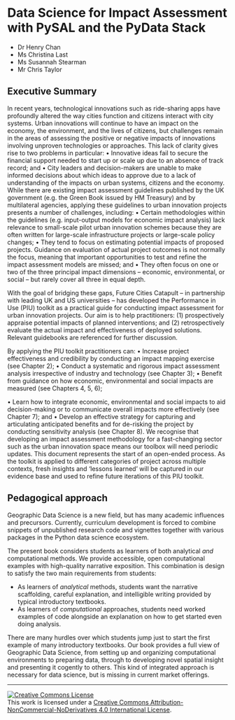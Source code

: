 # Data Science for Impact Assessment with PySAL and the PyData Stack

* Dr Henry Chan
* Ms Christina Last
* Ms Susannah Stearman
* Mr Chris Taylor

## Executive Summary

In recent years, technological innovations such as ride-sharing apps have profoundly altered the way cities function and citizens interact with city systems. Urban innovations will continue to have an impact on the economy, the environment, and the lives of citizens, but challenges remain in the areas of assessing the positive or negative impacts of innovations involving unproven technologies or approaches. This lack of clarity gives rise to two problems in particular:
• Innovative ideas fail to secure the financial support needed to start up or scale up due to an absence of track record; and
• City leaders and decision-makers are unable to make informed decisions about which ideas to approve due to a lack of understanding of the impacts on urban systems, citizens and the economy.
While there are existing impact assessment guidelines published by the UK government (e.g. the Green Book issued by HM Treasury) and by multilateral agencies, applying these guidelines to urban innovation projects presents a number of challenges, including:
• Certain methodologies within the guidelines (e.g. input-output models for economic impact analysis) lack relevance to small-scale pilot urban innovation schemes because they are often written for large-scale infrastructure projects or large-scale policy changes;
• They tend to focus on estimating potential impacts of proposed projects. Guidance on evaluation of actual project outcomes is not normally the focus, meaning that important opportunities to test and refine the impact assessment models are missed; and
• They often focus on one or two of the three principal impact dimensions – economic, environmental, or social – but rarely cover all three in equal depth.

With the goal of bridging these gaps, Future Cities Catapult – in partnership with leading UK and US universities – has developed the Performance in Use (PIU) toolkit as a practical guide for conducting impact assessment for urban innovation projects. Our aim is to help practitioners: (1) prospectively appraise potential impacts of planned interventions; and (2) retrospectively evaluate the actual impact and effectiveness of deployed solutions. Relevant guidebooks are referenced for further discussion.

By applying the PIU toolkit practitioners can:
• Increase project effectiveness and credibility by conducting an impact mapping exercise (see Chapter 2);
• Conduct a systematic and rigorous impact assessment analysis irrespective of industry and technology (see Chapter 3);
• Benefit from guidance on how economic, environmental and social impacts are measured (see Chapters 4, 5, 6);

• Learn how to integrate economic, environmental and social impacts to aid decision-making or to communicate overall impacts more effectively (see Chapter 7); and
• Develop an effective strategy for capturing and articulating anticipated benefits and for de-risking the project by conducting sensitivity analysis (see Chapter 8).
We recognise that developing an impact assessment methodology for a fast-changing sector such as the urban innovation space means our toolbox will need periodic updates. This document represents the start of an open-ended process. As the toolkit is applied to different categories of
project across multiple contexts, fresh insights and ‘lessons learned’ will be captured in our evidence base and used to refine future iterations of this PIU toolkit.

## Pedagogical approach

Geographic Data Science is a new field, but has many academic influences
and precursors. Currently, curriculum development
is forced to combine snippets of unpublished research code and vignettes
together with various packages in the Python data science ecosystem.

The present book considers students as learners of both analytical *and*
computational methods. We provide accessible, open computational examples
with high-quality narrative exposition. This combination is design to satisfy
the two main requirements from students:

- As learners of *analytical* methods, students want the narrative
scaffolding, careful explanation, and intelligible writing provided by typical introductory textbooks. 
- As learners of *computational* approaches, students need worked examples
of code alongside an explanation on how to get started even doing analysis.

There are many hurdles over which students jump just to start the first
example of many introductory textbooks. Our book provides a full view of
Geographic Data Science, from setting up and organizing computational
environments to preparing data, through to developing novel spatial insight
and presenting it cogently to others. This kind of integrated approach is
necessary for data science, but is missing in current market offerings.


---

<a rel="license" href="http://creativecommons.org/licenses/by-nc-nd/4.0/"><img alt="Creative Commons License" style="border-width:0" src="https://i.creativecommons.org/l/by-nc-nd/4.0/88x31.png" /></a><br />This work is licensed under a <a rel="license" href="http://creativecommons.org/licenses/by-nc-nd/4.0/">Creative Commons Attribution-NonCommercial-NoDerivatives 4.0 International License</a>.
